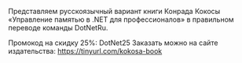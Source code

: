 ﻿---
Number: 7
Title: RadioDotNet №7
PublishDate: 2020-04-02T23:09:23Z
Authors:
  - Анатолий Кулаков
  - Игорь Лабутин
Mastering: Максим Шошин
Home: https://anchor.fm/radiodotnet/episodes/RadioDotNet-007-ecadcu
Audio: https://anchor.fm/s/f0c0ef4/podcast/play/11924318/https%3A%2F%2Fd3ctxlq1ktw2nl.cloudfront.net%2Fproduction%2F2020-3-2%2F61245922-44100-2-3aacc2888cce7.mp3
Topics:

  - Subject: Вышел перевод книги Конрада Кокосы
    Timestamp: 00:00:17
    Links:
      - https://vk.com/dotnetru?w=wall-144195266_890
      - https://twitter.com/DotNetRu/status/1241019370475847680
      - https://t.me/DotNetRu/259
      - https://tinyurl.com/kokosa-book

  - Subject: Announcing .NET 5 Preview 1
    Timestamp: 00:04:02
    Links:
      - https://devblogs.microsoft.com/dotnet/announcing-net-5-0-preview-1/
      - https://github.com/dotnet/runtime/pull/33694

  - Subject: Announcing Entity Framework Core 5.0 Preview 1
    Timestamp: 00:09:14
    Links:
      - https://devblogs.microsoft.com/dotnet/announcing-entity-framework-core-5-0-preview-1/

  - Subject: Upgrading from ASP.NET Core 3.1 to 5.0 Preview 1
    Timestamp: 00:11:51
    Links:
      - https://www.stevejgordon.co.uk/upgrading-from-asp-net-core-3-1-to-5-0-preview-1

  - Subject: Async ValueTask Pooling in .NET 5
    Timestamp: 00:13:19
    Links:
      - https://devblogs.microsoft.com/dotnet/async-valuetask-pooling-in-net-5/
      - https://devblogs.microsoft.com/dotnet/understanding-the-whys-whats-and-whens-of-valuetask/

  - Subject: VB.NET is done, not dead
    Timestamp: 00:15:40
    Links:
      - https://www.mrlacey.com/2020/03/vbnet-is-done-not-dead.html
      - https://devblogs.microsoft.com/vbteam/visual-basic-support-planned-for-net-5-0/

  - Subject: Visual Studio 2019 version 16.5
    Timestamp: 00:19:25
    Links:
      - https://devblogs.microsoft.com/visualstudio/visual-studio-2019-version-16-5/

  - Subject: ReSharper 2020.1 Roadmap
    Timestamp: 00:23:44
    Links:
      - https://blog.jetbrains.com/dotnet/2020/02/24/resharper-2020-1-roadmap/
      - https://blog.jetbrains.com/dotnet/2020/02/19/rider-2020-1-roadmap/
      - https://blog.jetbrains.com/dotnet/2020/02/24/update-running-resharper-process/
      - https://twitter.com/kskrygan/status/1240730969587486722
      - https://blog.jetbrains.com/dotnet/2020/02/27/resharper-ultimate-2020-1-eap/
      - https://blog.jetbrains.com/dotnet/2020/03/24/hot-reload-xamarin-forms-comes-rider/

  - Subject: Announcing PowerShell 7.0
    Timestamp: 00:28:48
    Links:
      - https://devblogs.microsoft.com/powershell/announcing-powershell-7-0/
      - https://docs.microsoft.com/en-us/powershell/scripting/whats-new/what-s-new-in-powershell-70?view=powershell-7
      - https://devblogs.microsoft.com/powershell/visual-studio-code-for-powershell-7/
      - https://docs.microsoft.com/en-us/powershell/scripting/components/vscode/how-to-replicate-the-ise-experience-in-vscode?view=powershell-7

  - Subject: Early preview of ConsoleGuiTools
    Timestamp: 00:34:14
    Links:
      - https://devblogs.microsoft.com/powershell/introducing-consoleguitools-preview/
      - https://github.com/ironmansoftware/psavalonia
      - https://devblogs.microsoft.com/powershell/out-gridview-returns/

  - Subject: Introducing Scalar - Git at scale for everyone
    Timestamp: 00:35:39
    Links:
      - https://devblogs.microsoft.com/devops/introducing-scalar/
      - https://github.com/microsoft/VFSForGit

  - Subject: Perfolizer - Performance analysis toolkit
    Timestamp: 00:40:10
    Links:
      - https://aakinshin.net/posts/introducing-perfolizer/
      - https://github.com/AndreyAkinshin/perfolizer

---
Представляем русскоязычный вариант книги Конрада Кокосы «Управление памятью в .NET для профессионалов» в правильном переводе команды DotNetRu.

Промокод на скидку 25%: DotNet25
Заказать можно на сайте издательства: https://tinyurl.com/kokosa-book
